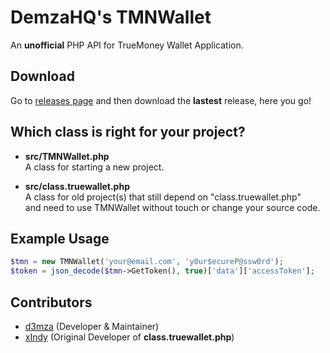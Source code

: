 # DemzaHQ's TMNWallet
An **unofficial** PHP API for TrueMoney Wallet Application.
  
  
## Download  
Go to [releases page](https://github.com/DemzaHQ/TMNWallet/releases) and then download the **lastest** release, here you go!
  
  
## Which class is right for your project?
- **src/TMNWallet.php**  
A class for starting a new project.
  
- **src/class.truewallet.php**  
A class for old project(s) that still depend on "class.truewallet.php"  
and need to use TMNWallet without touch or change your source code.
  
  
## Example Usage
```php
$tmn = new TMNWallet('your@email.com', 'y0ur$ecureP@ssw0rd');
$token = json_decode($tmn->GetToken(), true)['data']['accessToken'];
```
  
  
## Contributors
- [d3mza](http://github.com/d3mza) (Developer & Maintainer)
- [xIndy](https://github.com/exzajung) (Original Developer of **class.truewallet.php**)
